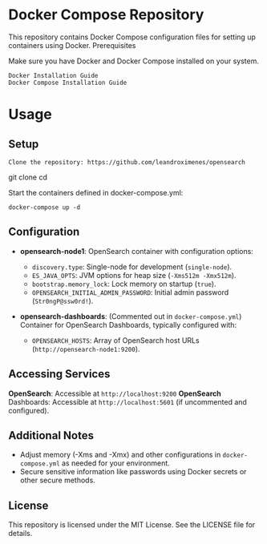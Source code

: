 # Docker Compose Repository

This repository contains Docker Compose configuration files for setting up containers using Docker.
Prerequisites

Make sure you have Docker and Docker Compose installed on your system.

    Docker Installation Guide
    Docker Compose Installation Guide

# Usage
## Setup

    Clone the repository: https://github.com/leandroximenes/opensearch

git clone <repository-url>
cd <repository-name>

Start the containers defined in docker-compose.yml:

    docker-compose up -d

## Configuration

* **opensearch-node1**: OpenSearch container with configuration  options:
    * `discovery.type`: Single-node for development (`single-node`).
    * `ES_JAVA_OPTS`: JVM options for heap size (`-Xms512m -Xmx512m`).
    * `bootstrap.memory_lock`: Lock memory on startup (`true`).
    * `OPENSEARCH_INITIAL_ADMIN_PASSWORD`: Initial admin password (`Str0ngP@ssw0rd!`).

* **opensearch-dashboards**: (Commented out in `docker-compose.yml`) Container for OpenSearch Dashboards, typically configured with:
    * `OPENSEARCH_HOSTS`: Array of OpenSearch host URLs (`http://opensearch-node1:9200`).

## Accessing Services

**OpenSearch**: Accessible at `http://localhost:9200`
**OpenSearch** Dashboards: Accessible at `http://localhost:5601` (if uncommented and configured).

## Additional Notes

* Adjust memory (-Xms and -Xmx) and other configurations in `docker-compose.yml` as needed for your environment.
* Secure sensitive information like passwords using Docker secrets or other secure methods.

## License

This repository is licensed under the MIT License. See the LICENSE file for details.